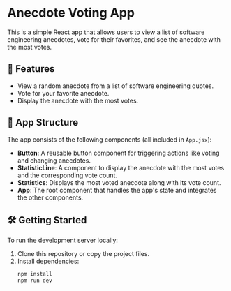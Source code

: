 # Anecdote Voting App

This is a simple React app that allows users to view a list of software engineering anecdotes, vote for their favorites, and see the anecdote with the most votes.

## 🚀 Features
- View a random anecdote from a list of software engineering quotes.
- Vote for your favorite anecdote.
- Display the anecdote with the most votes.

## 🧱 App Structure
The app consists of the following components (all included in `App.jsx`):
- **Button**: A reusable button component for triggering actions like voting and changing anecdotes.
- **StatisticLine**: A component to display the anecdote with the most votes and the corresponding vote count.
- **Statistics**: Displays the most voted anecdote along with its vote count.
- **App**: The root component that handles the app's state and integrates the other components.

## 🛠️ Getting Started

To run the development server locally:

1. Clone this repository or copy the project files.
2. Install dependencies:
   ```bash
   npm install 
   npm run dev
